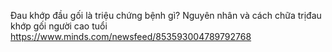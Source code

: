 Đau khớp đầu gối là triệu chứng bệnh gì? Nguyên nhân và cách chữa trịđau khớp gối người cao tuổi
https://www.minds.com/newsfeed/853593004789792768
